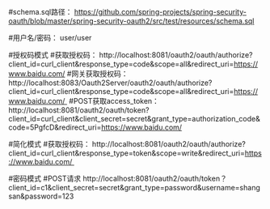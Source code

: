 #schema.sql路径：		https://github.com/spring-projects/spring-security-oauth/blob/master/spring-security-oauth2/src/test/resources/schema.sql

#用户名/密码：			user/user

#授权码模式
#获取授权码：				http://localhost:8081/oauth2/oauth/authorize?client_id=curl_client&response_type=code&scope=all&redirect_uri=https://www.baidu.com/
#网关获取授权码：				http://localhost:8083/Oauth2Server/oauth2/oauth/authorize?client_id=curl_client&response_type=code&scope=all&redirect_uri=https://www.baidu.com/ 
#POST获取access_token：	http://localhost:8081/oauth2/oauth/token?client_id=curl_client&client_secret=secret&grant_type=authorization_code&code=5PgfcD&redirect_uri=https://www.baidu.com/

#简化模式
#获取授权码：				http://localhost:8081/oauth2/oauth/authorize?client_id=curl_client&response_type=token&scope=write&redirect_uri=https://www.baidu.com/ 

#密码模式
#POST请求				http://localhost:8081/oauth2/oauth/token？client_id=c1&client_secret=secret&grant_type=password&username=shangsan&password=123 